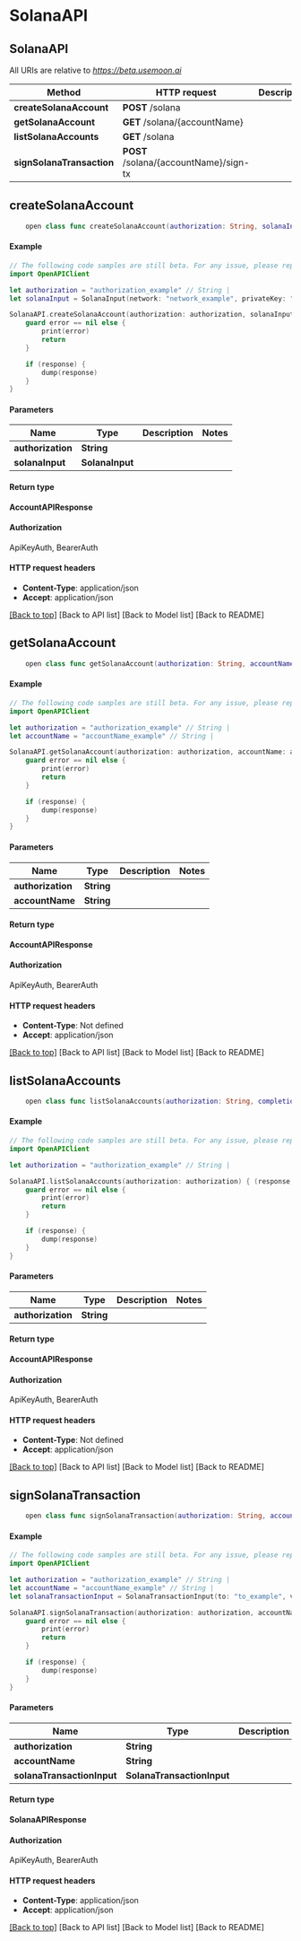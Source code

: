 # SolanaAPI

## SolanaAPI

All URIs are relative to _https://beta.usemoon.ai_

| Method                    | HTTP request                           | Description |
| ------------------------- | -------------------------------------- | ----------- |
| **createSolanaAccount**   | **POST** /solana                       |             |
| **getSolanaAccount**      | **GET** /solana/{accountName}          |             |
| **listSolanaAccounts**    | **GET** /solana                        |             |
| **signSolanaTransaction** | **POST** /solana/{accountName}/sign-tx |             |

## **createSolanaAccount**

```swift
    open class func createSolanaAccount(authorization: String, solanaInput: SolanaInput, completion: @escaping (_ data: AccountAPIResponse?, _ error: Error?) -> Void)
```

#### Example

```swift
// The following code samples are still beta. For any issue, please report via http://github.com/OpenAPITools/openapi-generator/issues/new
import OpenAPIClient

let authorization = "authorization_example" // String | 
let solanaInput = SolanaInput(network: "network_example", privateKey: "privateKey_example") // SolanaInput | 

SolanaAPI.createSolanaAccount(authorization: authorization, solanaInput: solanaInput) { (response, error) in
    guard error == nil else {
        print(error)
        return
    }

    if (response) {
        dump(response)
    }
}
```

#### Parameters

| Name              | Type            | Description | Notes |
| ----------------- | --------------- | ----------- | ----- |
| **authorization** | **String**      |             |       |
| **solanaInput**   | **SolanaInput** |             |       |

#### Return type

**AccountAPIResponse**

#### Authorization

ApiKeyAuth, BearerAuth

#### HTTP request headers

* **Content-Type**: application/json
* **Accept**: application/json

[\[Back to top\]](broken-reference) \[Back to API list] \[Back to Model list] \[Back to README]

## **getSolanaAccount**

```swift
    open class func getSolanaAccount(authorization: String, accountName: String, completion: @escaping (_ data: AccountAPIResponse?, _ error: Error?) -> Void)
```

#### Example

```swift
// The following code samples are still beta. For any issue, please report via http://github.com/OpenAPITools/openapi-generator/issues/new
import OpenAPIClient

let authorization = "authorization_example" // String | 
let accountName = "accountName_example" // String | 

SolanaAPI.getSolanaAccount(authorization: authorization, accountName: accountName) { (response, error) in
    guard error == nil else {
        print(error)
        return
    }

    if (response) {
        dump(response)
    }
}
```

#### Parameters

| Name              | Type       | Description | Notes |
| ----------------- | ---------- | ----------- | ----- |
| **authorization** | **String** |             |       |
| **accountName**   | **String** |             |       |

#### Return type

**AccountAPIResponse**

#### Authorization

ApiKeyAuth, BearerAuth

#### HTTP request headers

* **Content-Type**: Not defined
* **Accept**: application/json

[\[Back to top\]](broken-reference) \[Back to API list] \[Back to Model list] \[Back to README]

## **listSolanaAccounts**

```swift
    open class func listSolanaAccounts(authorization: String, completion: @escaping (_ data: AccountAPIResponse?, _ error: Error?) -> Void)
```

#### Example

```swift
// The following code samples are still beta. For any issue, please report via http://github.com/OpenAPITools/openapi-generator/issues/new
import OpenAPIClient

let authorization = "authorization_example" // String | 

SolanaAPI.listSolanaAccounts(authorization: authorization) { (response, error) in
    guard error == nil else {
        print(error)
        return
    }

    if (response) {
        dump(response)
    }
}
```

#### Parameters

| Name              | Type       | Description | Notes |
| ----------------- | ---------- | ----------- | ----- |
| **authorization** | **String** |             |       |

#### Return type

**AccountAPIResponse**

#### Authorization

ApiKeyAuth, BearerAuth

#### HTTP request headers

* **Content-Type**: Not defined
* **Accept**: application/json

[\[Back to top\]](broken-reference) \[Back to API list] \[Back to Model list] \[Back to README]

## **signSolanaTransaction**

```swift
    open class func signSolanaTransaction(authorization: String, accountName: String, solanaTransactionInput: SolanaTransactionInput, completion: @escaping (_ data: SolanaAPIResponse?, _ error: Error?) -> Void)
```

#### Example

```swift
// The following code samples are still beta. For any issue, please report via http://github.com/OpenAPITools/openapi-generator/issues/new
import OpenAPIClient

let authorization = "authorization_example" // String | 
let accountName = "accountName_example" // String | 
let solanaTransactionInput = SolanaTransactionInput(to: "to_example", value: 123, network: "network_example", compress: false) // SolanaTransactionInput | 

SolanaAPI.signSolanaTransaction(authorization: authorization, accountName: accountName, solanaTransactionInput: solanaTransactionInput) { (response, error) in
    guard error == nil else {
        print(error)
        return
    }

    if (response) {
        dump(response)
    }
}
```

#### Parameters

| Name                       | Type                       | Description | Notes |
| -------------------------- | -------------------------- | ----------- | ----- |
| **authorization**          | **String**                 |             |       |
| **accountName**            | **String**                 |             |       |
| **solanaTransactionInput** | **SolanaTransactionInput** |             |       |

#### Return type

**SolanaAPIResponse**

#### Authorization

ApiKeyAuth, BearerAuth

#### HTTP request headers

* **Content-Type**: application/json
* **Accept**: application/json

[\[Back to top\]](broken-reference) \[Back to API list] \[Back to Model list] \[Back to README]
